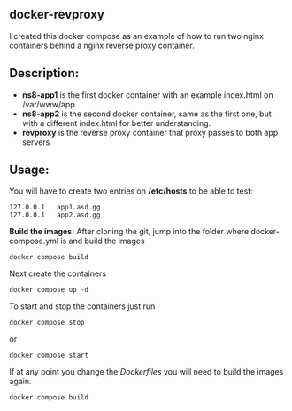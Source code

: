 ﻿## docker-revproxy

I created this docker compose as an example of how to run two nginx containers behind a nginx reverse proxy container.

## Description:

 - **ns8-app1** is the first docker container with an example index.html on /var/www/app
 - **ns8-app2** is the second docker container, same as the first one, but with a different index.html for better understanding.
 - **revproxy** is the reverse proxy container that proxy passes to both app servers

## Usage:

You will have to create two entries on **/etc/hosts** to be able to test:

    127.0.0.1	app1.asd.gg
    127.0.0.1	app2.asd.gg

**Build the images:**
After cloning the git, jump into the folder where docker-compose.yml is and build the images

    docker compose build
Next create the containers

    docker compose up -d

To start and stop the containers just run

    docker compose stop
or

    docker compose start
If at any point you change the *Dockerfiles* you will need to build the images again.

    docker compose build

